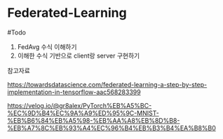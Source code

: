 # Federated-Learning

#Todo
1. FedAvg 수식 이해하기
2. 이해한 수식 기반으로 client랑 server 구현하기

참고자료

https://towardsdatascience.com/federated-learning-a-step-by-step-implementation-in-tensorflow-aac568283399

https://velog.io/@gr8alex/PyTorch%EB%A5%BC-%EC%9D%B4%EC%9A%A9%ED%95%9C-MNIST-%EB%B6%84%EB%A5%98-%EB%AA%A8%EB%8D%B8-%EB%A7%8C%EB%93%A4%EC%96%B4%EB%B3%B4%EA%B8%B0
